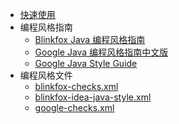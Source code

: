 - [快速使用](README)
- 编程风格指南
  - [Blinkfox Java 编程风格指南](guide/blinkfox-java-style-guide)
  - [Google Java 编程风格指南中文版](guide/google-java-style-guide-cn)
  - [Google Java Style Guide](guide/google-java-style-guide)
- 编程风格文件
  - [blinkfox-checks.xml](styles/blinkfox-checks)
  - [blinkfox-idea-java-style.xml](styles/blinkfox-idea-java-style)
  - [google-checks.xml](styles/google-checks)
